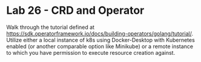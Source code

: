 # Lab 26 - CRD and Operator

Walk through the tutorial defined at https://sdk.operatorframework.io/docs/building-operators/golang/tutorial/. Utilize either a local instance of k8s using Docker-Desktop with Kubernetes enabled (or another comparable option like Minikube) or a remote instance to which you have permission to execute resource creation against.
